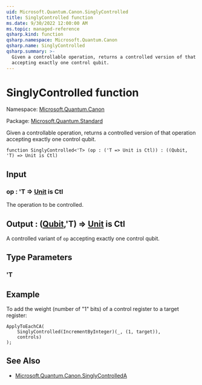 ```yaml
---
uid: Microsoft.Quantum.Canon.SinglyControlled
title: SinglyControlled function
ms.date: 9/30/2022 12:00:00 AM
ms.topic: managed-reference
qsharp.kind: function
qsharp.namespace: Microsoft.Quantum.Canon
qsharp.name: SinglyControlled
qsharp.summary: >-
  Given a controllable operation, returns a controlled version of that operation
  accepting exactly one control qubit.
---
```


# SinglyControlled function

Namespace: [Microsoft.Quantum.Canon](xref:Microsoft.Quantum.Canon)

Package: [Microsoft.Quantum.Standard](https://nuget.org/packages/Microsoft.Quantum.Standard)


Given a controllable operation, returns a controlled version of that operationaccepting exactly one control qubit.

```qsharp
function SinglyControlled<'T> (op : ('T => Unit is Ctl)) : ((Qubit, 'T) => Unit is Ctl)
```


## Input

### op : 'T => [Unit](xref:microsoft.quantum.qsharp.valueliterals#unit-literal)  is Ctl

The operation to be controlled.



## Output : ([Qubit](xref:microsoft.quantum.qsharp.valueliterals#qubit-literals),'T) => [Unit](xref:microsoft.quantum.qsharp.valueliterals#unit-literal)  is Ctl

A controlled variant of `op` accepting exactly one control qubit.

## Type Parameters

### 'T



## Example

To add the weight (number of "1" bits) of a control register toa target register:```qsharpApplyToEachCA(    SinglyControlled(IncrementByInteger)(_, (1, target)),    controls));```

## See Also

- [Microsoft.Quantum.Canon.SinglyControlledA](xref:Microsoft.Quantum.Canon.SinglyControlledA)